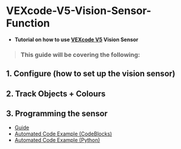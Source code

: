 # VEXcode-V5-Vision-Sensor-Function
- **Tutorial on how to use [VEXcode V5](https://www.vexrobotics.com/vexcode/install/v5) Vision Sensor**

> ### This guide will be covering the following:
## 1. Configure (how to set up the vision sensor)

## 2. Track Objects + Colours

## 3. Programming the sensor
- [Guide]()
- [Automated Code Example (CodeBlocks)](https://github.com/BenDo2006/VEXcode-V5-Vision-Sensor-Function/blob/main/AutomatedCodeExample.pdf)
- [Automated Code Example (Python)](https://github.com/BenDo2006/VEXcode-V5-Vision-Sensor-Function/blob/main/CodeExamplePython.py)
